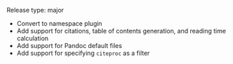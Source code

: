 Release type: major

* Convert to namespace plugin
* Add support for citations, table of contents generation, and reading time calculation
* Add support for Pandoc default files
* Add support for specifying `citeproc` as a filter

